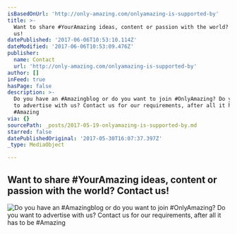 ```yaml
---
isBasedOnUrl: 'http://only-amazing.com/onlyamazing-is-supported-by'
title: >-
  Want to share #YourAmazing ideas, content or passion with the world? Contact
  us!
datePublished: '2017-06-06T10:53:10.114Z'
dateModified: '2017-06-06T10:53:09.476Z'
publisher:
  name: Contact
  url: 'http://only-amazing.com/onlyamazing-is-supported-by'
author: []
inFeed: true
hasPage: false
description: >-
  Do you have an #Amazingblog or do you want to join #OnlyAmazing? Do you want
  to advertise with us? Contact us for our requirements, after all it has to be
  #Amazing
via: {}
sourcePath: _posts/2017-05-19-onlyamazing-is-supported-by.md
starred: false
datePublishedOriginal: '2017-05-30T16:07:37.397Z'
_type: MediaObject

---
```

## Want to share \#YourAmazing ideas, content or passion with the world? Contact us!
![Do you have an #Amazingblog or do you want to join #OnlyAmazing? Do you want to advertise with us? Contact us for our requirements, after all it has to be #Amazing](https://the-grid-user-content.s3-us-west-2.amazonaws.com/d0a4d105-2336-4aa4-8867-71b83f942d02.jpg)
